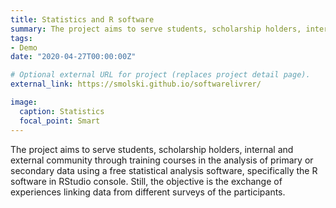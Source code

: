 ```yaml
---
title: Statistics and R software 
summary: The project aims to serve students, scholarship holders, internal and external community...
tags:
- Demo
date: "2020-04-27T00:00:00Z"

# Optional external URL for project (replaces project detail page).
external_link: https://smolski.github.io/softwarelivrer/

image:
  caption: Statistics
  focal_point: Smart
---
```

The project aims to serve students, scholarship holders, internal and external community through training courses in the analysis of primary or secondary data using a free statistical analysis software, specifically the R software in RStudio console. Still, the objective is the exchange of experiences linking data from different surveys of the participants.
